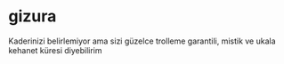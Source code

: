 # gizura
Kaderinizi belirlemiyor ama sizi güzelce trolleme garantili, mistik ve ukala kehanet küresi diyebilirim

